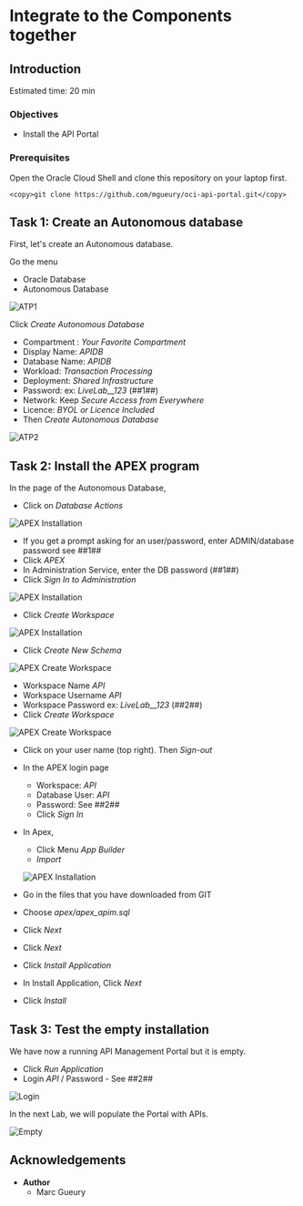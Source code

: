 
# Integrate to the Components together

## Introduction

Estimated time: 20 min

### Objectives

- Install the API Portal

### Prerequisites

Open the Oracle Cloud Shell and clone this repository on your laptop first.

```
<copy>git clone https://github.com/mgueury/oci-api-portal.git</copy>
```

## Task 1: Create an Autonomous database

First, let's create an Autonomous database.

Go the menu
- Oracle Database
- Autonomous Database

![ATP1](images/apim-atp.png)

Click *Create Autonomous Database*
- Compartment : *Your Favorite Compartment*
- Display Name: *APIDB*
- Database Name: *APIDB* 
- Workload: *Transaction Processing*
- Deployment: *Shared Infrastructure*
- Password: ex: *LiveLab__123* (##1##)
- Network: Keep *Secure Access from Everywhere*
- Licence: *BYOL or Licence Included*
- Then *Create Autonomous Database*

![ATP2](images/apim-atp2.png)


## Task 2: Install the APEX program

In the page of the Autonomous Database,
- Click on *Database Actions*

![APEX Installation](images/apim-apex0.png)

- If you get a prompt asking for an user/password, enter ADMIN/database password see ##1##
- Click *APEX*
- In Administration Service, enter the DB password (##1##)
- Click *Sign In to Administration*

![APEX Installation](images/apim-apex1.png)

- Click *Create Workspace*

![APEX Installation](images/apim-apex2.png)

- Click *Create New Schema*

![APEX Create Workspace](images/apim-apex3.png)

- Workspace Name *API*
- Workspace Username *API*
- Workspace Password ex: *LiveLab__123* (##2##)
- Click *Create Workspace*

![APEX Create Workspace](images/apim-apex4.png)

- Click on your user name (top right). Then *Sign-out*
- In the APEX login page
    - Workspace: *API*
    - Database User: *API*
    - Password: See ##2##
    - Click *Sign In*
- In Apex, 
    - Click Menu *App Builder*
    - *Import*

  ![APEX Installation](images/apim-apex5.png)

- Go in the files that you have downloaded from GIT 
- Choose *apex/apex_apim.sql*
- Click *Next*
- Click *Next*
- Click *Install Application*
- In Install Application, Click *Next*
- Click *Install*

## Task 3: Test the empty installation

We have now a running API Management Portal but it is empty.
- Click *Run Application*
- Login *API* / Password - See ##2##

![Login](images/apim-apex-login.png)

In the next Lab, we will populate the Portal with APIs.

![Empty](images/apim-apex-empty.png)

## Acknowledgements

- **Author**
    - Marc Gueury
